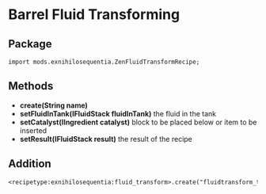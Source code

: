 # Barrel Fluid Transforming

## Package
`import mods.exnihilosequentia.ZenFluidTransformRecipe;`

## Methods
- **create(String name)** 
- **setFluidInTank(IFluidStack fluidInTank)** the fluid in the tank
- **setCatalyst(IIngredient catalyst)** block to be placed below or item to be inserted
- **setResult(IFluidStack result)** the result of the recipe


## Addition

```zenscript
<recipetype:exnihilosequentia:fluid_transform>.create("fluidtransform_test").setFluidInTank(<fluid:minecraft:lava>).setCatalyst(<item:minecraft:diamond>).setResult(<fluid:minecraft:water>);
```
